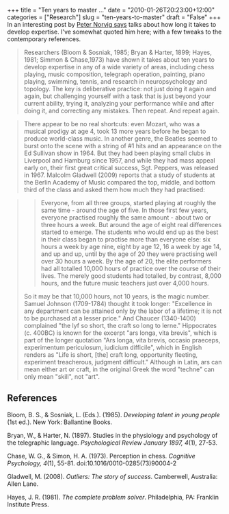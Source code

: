 +++
title = "Ten years to master ..."
date = "2010-01-26T20:23:00+12:00"
categories = ["Research"]
slug = "ten-years-to-master"
draft = "False"
+++
In an interesting post by [Peter Norvig
says](https://norvig.com/21-days.html) talks about how long it takes to
develop expertise. I've somewhat quoted him here; with a few tweaks to
the contemporary references.

> Researchers (Bloom & Sosniak, 1985; Bryan & Harter, 1899; Hayes,
> 1981; Simmon & Chase,1973) have shown it takes about ten years to
> develop expertise in any of a wide variety of areas, including chess
> playing, music composition, telegraph operation, painting, piano
> playing, swimming, tennis, and research in neuropsychology and
> topology. The key is deliberative practice: not just doing it again
> and again, but challenging yourself with a task that is just beyond
> your current ability, trying it, analyzing your performance while
> and after doing it, and correcting any mistakes. Then repeat. And
> repeat again.

> There appear to be no real shortcuts: even Mozart, who was a musical
> prodigy at age 4, took 13 more years before he began to produce
> world-class music. In another genre, the Beatles seemed to burst
> onto the scene with a string of \#1 hits and an appearance on the Ed
> Sullivan show in 1964. But they had been playing small clubs in
> Liverpool and Hamburg since 1957, and while they had mass appeal
> early on, their first great critical success, Sgt. Peppers, was
> released in 1967. Malcolm Gladwell (2009) reports that a study of
> students at the Berlin Academy of Music compared the top, middle,
> and bottom third of the class and asked them how much they had
> practised:

>> Everyone, from all three groups, started playing at roughly the same 
>> time - around the age of five. In those first few years, everyone
>> practised roughly the same amount - about two or three hours a week.
>> But around the age of eight real differences started to emerge.  The
>> students who would end up as the best in their class began to
>> practise more than everyone else: six hours a week by age nine,
>> eight by age 12, 16 a week by age 14, and up and up, until by the
>> age of 20 they were practising well over 30 hours a week. By the age
>> of 20, the elite performers had all totalled 10,000 hours of
>> practice over the course of their lives. The merely good students
>> had totalled, by contrast, 8,000 hours, and the future music
>> teachers just over 4,000 hours.
>
> So it may be that 10,000 hours, not 10 years, is the magic number.
> Samuel Johnson (1709-1784) thought it took longer: "Excellence in any
> department can be attained only by the labor of a lifetime; it is not
> to be purchased at a lesser price." And Chaucer (1340-1400) complained
> "the lyf so short, the craft so long to lerne." Hippocrates (c.  400BC)
> is known for the excerpt "ars longa, vita brevis", which is part of
> the longer quotation "Ars longa, vita brevis, occasio praeceps,
> experimentum periculosum, iudicium difficile", which in English
> renders as "Life is short, [the] craft long, opportunity fleeting,
> experiment treacherous, judgment difficult." Although in Latin, ars
> can mean either art or craft, in the original Greek the word "techne"
> can only mean "skill", not "art".

## References

Bloom, B. S., & Sosniak, L. (Eds.). (1985).  _Developing talent in young
people_ (1st ed.). New York: Ballantine Books. 

Bryan, W., & Harter, N. (1897). Studies in the physiology and psychology of the
telegraphic language.  _Psychological Review January 1897, 4_(1), 27-53. 

Chase, W. G., & Simon, H. A. (1973). Perception in chess.  _Cognitive
Psychology</span>, 4_(1), 55-81. doi:10.1016/0010-0285(73)90004-2

Gladwell, M. (2008). _Outliers: The story of success_. Camberwell, Australia:
Allen Lane. 

Hayes, J. R. (1981). _The complete problem solver_. Philadelphia, PA:
Franklin Institute Press. 

